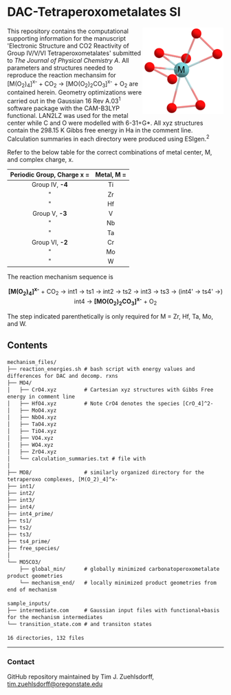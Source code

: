 # DAC-Tetraperoxometalates SI &nbsp; 

<img align="right" src='https://github.com/tjz21/DAC_metals/blob/main/MO8_structure.png' width = "189" height = "200">

This repository contains the computational supporting information for the manuscript 'Electronic Structure and CO2 Reactivity of Group IV/V/VI Tetraperoxometalates' submitted to *The Journal of Physical Chemistry A*. All parameters and structures needed to reproduce the reaction mechansim for [M(O<sub>2</sub>)<sub>4</sub>]<sup>x-</sup> + CO<sub>2</sub> &rarr; [MO(O<sub>2</sub>)<sub>2</sub>CO<sub>3</sub>]<sup>x-</sup> + O<sub>2</sub> are contained herein. Geometry optimizations were carried out in the Gaussian 16 Rev A.03<sup>1</sup> software package with the CAM-B3LYP functional. LAN2LZ was used for the metal center while C and O were modelled with 6-31+G\*. All xyz structures contain the 298.15 K Gibbs free energy in Ha in the comment line. Calculation summaries in each directory were produced using ESIgen.<sup>2</sup>

Refer to the below table for the correct combinations of metal center, M, and complex charge, x.
<div align="center">

| Periodic Group, Charge x = | Metal, M = |
|:--------------------------:|:----------:|
| Group IV, **-4**           | Ti         |
| "                          | Zr         |
| "                          | Hf         |
| Group V, **-3**            | V          |
| "                          | Nb         |
| "                          | Ta         |
| Group VI, **-2**           | Cr         |
| "                          | Mo         |
| "                          | W          |

</div>

The reaction mechanism sequence is <div align="center">
**[M(O<sub>2</sub>)<sub>4</sub>]<sup>x-</sup>** + CO<sub>2</sub> &rarr; 
int1 &rarr; ts1 &rarr; int2 &rarr; ts2 &rarr; int3 &rarr; ts3 &rarr; (int4' &rarr; ts4' &rarr;) int4 &rarr; 
**[MO(O<sub>2</sub>)<sub>2</sub>CO<sub>3</sub>]<sup>x-</sup>** + O<sub>2</sub>
</div>
The step indicated parenthetically is only required for M = Zr, Hf, Ta, Mo, and W.

## Contents
```
mechanism_files/
├── reaction_energies.sh # bash script with energy values and differences for DAC and decomp. rxns
├── MO4/               
│   ├── CrO4.xyz         # Cartesian xyz structures with Gibbs Free energy in comment line
│   ├── HfO4.xyz         # Note CrO4 denotes the species [CrO_4]^2-
│   ├── MoO4.xyz
│   ├── NbO4.xyz
│   ├── TaO4.xyz
│   ├── TiO4.xyz
│   ├── VO4.xyz
│   ├── WO4.xyz
│   ├── ZrO4.xyz
│   └── calculation_summaries.txt # file with 
│   
├── MO8/                 # similarly organized directory for the tetraperoxo complexes, [M(O_2)_4]^x-
├── int1/                
├── int2/
├── int3/
├── int4/
├── int4_prime/
├── ts1/
├── ts2/
├── ts3/
├── ts4_prime/
├── free_species/
│   
└── MO5CO3/
    ├── global_min/      # globally minimized carbonatoperoxometalate product geometries
    └── mechanism_end/   # locally minimized product geometries from end of mechanism

sample_inputs/           
├── intermediate.com     # Gaussian input files with functional+basis for the mechanism intermediates
└── transition_state.com # and transiton states

16 directories, 132 files
```
---
### Contact
GitHub repository maintained by Tim J. Zuehlsdorff, tim.zuehlsdorff@oregonstate.edu

[comment]: <> (Add Zenodo badge to top. Text for the GitHub release: Computational supporting information for the submitted manuscript, "Electronic Structure and CO2 Reactivity of Group IV/V/VI Tetraperoxometalates." Descriptive metadata is provided in the README.md file.)
